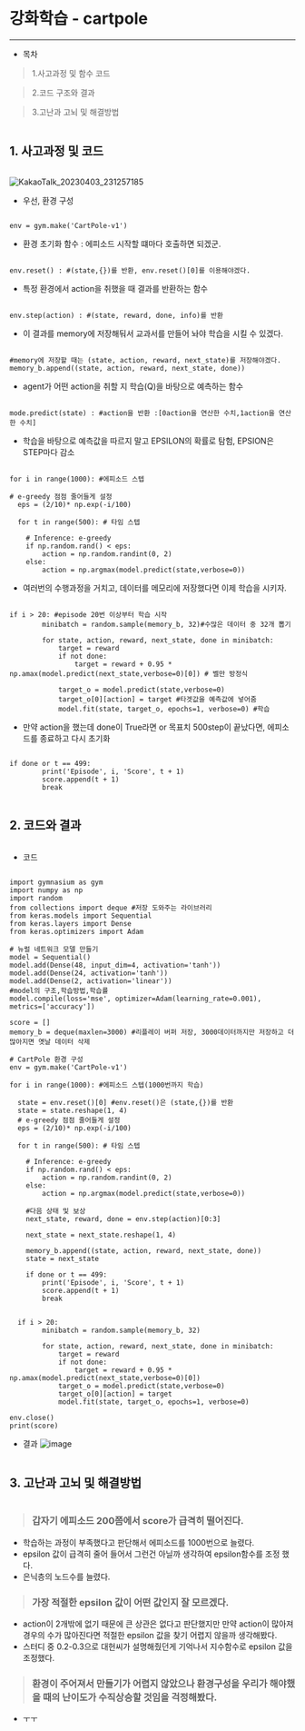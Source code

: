 # 강화학습 - cartpole
----------------------------------------------------

* 목차

>1.사고과정 및 함수 코드

>2.코드 구조와 결과

>3.고난과 고뇌 및 해결방법
<pre>
</pre>

## 1. 사고과정 및 코드
<pre>
</pre>
![KakaoTalk_20230403_231257185](https://user-images.githubusercontent.com/123047859/229536982-3f49f13b-9bb4-4902-aa38-5eda87934823.jpg)

- 우선, 환경 구성
<pre><code>
env = gym.make('CartPole-v1')
</code></pre>

- 환경 초기화 함수 : 에피소드 시작할 떄마다 호출하면 되겠군.
<pre><code>
env.reset() : #(state,{})를 반환, env.reset()[0]를 이용해야겠다.
</code></pre>

- 특정 환경에서 action을 취했을 때 결과를 반환하는 함수
<pre><code>
env.step(action) : #(state, reward, done, info)를 반환
</code></pre>

- 이 결과를 memory에 저장해둬서 교과서를 만들어 놔야 학습을 시킬 수 있겠다.
<pre><code>
#memory에 저장할 때는 (state, action, reward, next_state)를 저장해야겠다.
memory_b.append((state, action, reward, next_state, done))
</code></pre>

- agent가 어떤 action을 취할 지 학습(Q)을 바탕으로 예측하는 함수
<pre><code>
mode.predict(state) : #action을 반환 :[0action을 연산한 수치,1action을 연산한 수치]
</code></pre>

- 학습을 바탕으로 예측값을 따르지 말고 EPSILON의 확률로 탐험, EPSION은 STEP마다 감소
<pre><code>
for i in range(1000): #에피소드 스텝

# e-greedy 점점 줄어들게 설정
  eps = (2/10)* np.exp(-i/100)

  for t in range(500): # 타임 스텝

    # Inference: e-greedy
    if np.random.rand() < eps:
        action = np.random.randint(0, 2)
    else:
        action = np.argmax(model.predict(state,verbose=0))
</code></pre>

- 여러번의 수행과정을 거치고, 데이터를 메모리에 저장했다면 이제 학습을 시키자.

<pre><code>
if i > 20: #episode 20번 이상부터 학습 시작
        minibatch = random.sample(memory_b, 32)#수많은 데이터 중 32개 뽑기

        for state, action, reward, next_state, done in minibatch:
            target = reward
            if not done:
                target = reward + 0.95 * np.amax(model.predict(next_state,verbose=0)[0]) # 벨만 방정식

            target_o = model.predict(state,verbose=0)
            target_o[0][action] = target #타겟값을 예측값에 넣어줌
            model.fit(state, target_o, epochs=1, verbose=0) #학습
</code></pre>

- 만약 action을 했는데 done이 True라면 or 목표치 500step이 끝났다면, 에피소드를 종료하고 다시 초기화
<pre><code>
if done or t == 499:
        print('Episode', i, 'Score', t + 1)
        score.append(t + 1)
        break
</code></pre>
<pre>
</pre>
## 2. 코드와 결과
<pre>
</pre>
- 코드
<pre><code>
import gymnasium as gym
import numpy as np
import random
from collections import deque #저장 도와주는 라이브러리
from keras.models import Sequential
from keras.layers import Dense
from keras.optimizers import Adam

# 뉴럴 네트워크 모델 만들기
model = Sequential()
model.add(Dense(48, input_dim=4, activation='tanh'))
model.add(Dense(24, activation='tanh'))
model.add(Dense(2, activation='linear'))
#model의 구조,학습방법,학습률
model.compile(loss='mse', optimizer=Adam(learning_rate=0.001), metrics=['accuracy'])

score = []
memory_b = deque(maxlen=3000) #리플레이 버퍼 저장, 3000데이터까지만 저장하고 더 많아지면 옛날 데이터 삭제

# CartPole 환경 구성
env = gym.make('CartPole-v1')

for i in range(1000): #에피소드 스텝(1000번까지 학습)

  state = env.reset()[0] #env.reset()은 (state,{})를 반환
  state = state.reshape(1, 4)
  # e-greedy 점점 줄어들게 설정
  eps = (2/10)* np.exp(-i/100)

  for t in range(500): # 타임 스텝

    # Inference: e-greedy
    if np.random.rand() < eps:
        action = np.random.randint(0, 2)
    else:
        action = np.argmax(model.predict(state,verbose=0))
    
    #다음 상태 및 보상
    next_state, reward, done = env.step(action)[0:3]

    next_state = next_state.reshape(1, 4)

    memory_b.append((state, action, reward, next_state, done))
    state = next_state

    if done or t == 499:
        print('Episode', i, 'Score', t + 1)
        score.append(t + 1)
        break
      

  if i > 20:
        minibatch = random.sample(memory_b, 32)

        for state, action, reward, next_state, done in minibatch:
            target = reward
            if not done:
                target = reward + 0.95 * np.amax(model.predict(next_state,verbose=0)[0])
            target_o = model.predict(state,verbose=0)
            target_o[0][action] = target
            model.fit(state, target_o, epochs=1, verbose=0) 

env.close()
print(score)
</code></pre>

- 결과
![image](https://user-images.githubusercontent.com/80379900/111059100-5b5b4a00-84d8-11eb-8b1a-5b5b5b5b5b5b.png)

<pre>
</pre>
## 3. 고난과 고뇌 및 해결방법
<pre>
</pre>
>### 갑자기 에피소드 200쯤에서 score가 급격히 떨어진다.
 - 학습하는 과정이 부족했다고 판단해서 에피소드를 1000번으로 늘렸다.
 - epsilon 값이 급격히 줄어 들어서 그런건 아닐까 생각하여 epsilon함수를 조정 했다.
 - 은닉층의 노드수를 늘렸다.

>### 가장 적절한 epsilon 값이 어떤 값인지 잘 모르겠다.
 - action이 2개밖에 없기 때문에 큰 상관은 없다고 판단했지만 만약 action이 많아져 경우의 수가 많아진다면 적절한 epsilon 값을 찾기 어렵지 않을까 생각해봤다.
 - 스터디 중 0.2-0.3으로 대헌씨가 설명해줬던게 기억나서 지수함수로 epsilon 값을 조정했다.

>### 환경이 주어져서 만들기가 어렵지 않았으나 환경구성을 우리가 해야했을 때의 난이도가 수직상승할 것임을 걱정해봤다.
 - ㅜㅜ